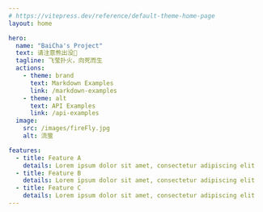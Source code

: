 ```yaml
---
# https://vitepress.dev/reference/default-theme-home-page
layout: home

hero:
  name: "BaiCha's Project"
  text: 请注意熊出没🐻
  tagline: 飞莹扑火，向死而生
  actions:
    - theme: brand
      text: Markdown Examples
      link: /markdown-examples
    - theme: alt
      text: API Examples
      link: /api-examples
  image:
    src: /images/fireFly.jpg
    alt: 流萤

features:
  - title: Feature A
    details: Lorem ipsum dolor sit amet, consectetur adipiscing elit
  - title: Feature B
    details: Lorem ipsum dolor sit amet, consectetur adipiscing elit
  - title: Feature C
    details: Lorem ipsum dolor sit amet, consectetur adipiscing elit
---
```

